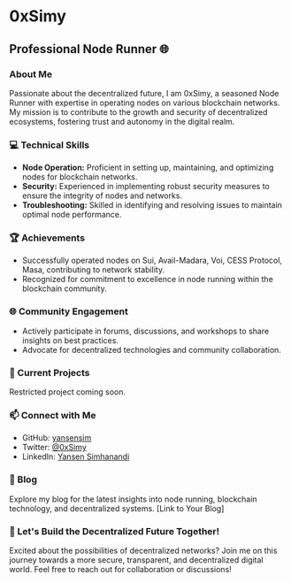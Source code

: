 # 0xSimy

## Professional Node Runner 🌐

### About Me

Passionate about the decentralized future, I am 0xSimy, a seasoned Node Runner with expertise in operating nodes on various blockchain networks. My mission is to contribute to the growth and security of decentralized ecosystems, fostering trust and autonomy in the digital realm.

### 💻 Technical Skills

- **Node Operation:** Proficient in setting up, maintaining, and optimizing nodes for blockchain networks.
- **Security:** Experienced in implementing robust security measures to ensure the integrity of nodes and networks.
- **Troubleshooting:** Skilled in identifying and resolving issues to maintain optimal node performance.

### 🏆 Achievements

- Successfully operated nodes on Sui, Avail-Madara, Voi, CESS Protocol, Masa, contributing to network stability.
- Recognized for commitment to excellence in node running within the blockchain community.

### 🌐 Community Engagement

- Actively participate in forums, discussions, and workshops to share insights on best practices.
- Advocate for decentralized technologies and community collaboration.

### 🚀 Current Projects

Restricted project coming soon.

### 📫 Connect with Me

- GitHub: [yansensim](https://github.com/yansensim)
- Twitter: [@0xSimy](https://twitter.com/0xsimy)
- LinkedIn: [Yansen Simhanandi](https://www.linkedin.com/in/yansensim/)


### 📰 Blog

Explore my blog for the latest insights into node running, blockchain technology, and decentralized systems. [Link to Your Blog]

### 📣 Let's Build the Decentralized Future Together!

Excited about the possibilities of decentralized networks? Join me on this journey towards a more secure, transparent, and decentralized digital world. Feel free to reach out for collaboration or discussions!

